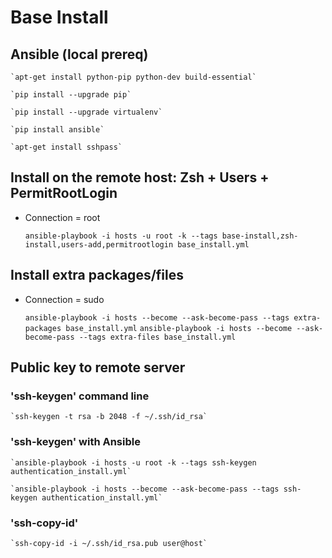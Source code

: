 Base Install
============


Ansible (local prereq)
----------------------

	`apt-get install python-pip python-dev build-essential`

	`pip install --upgrade pip`

	`pip install --upgrade virtualenv`

	`pip install ansible`

	`apt-get install sshpass`


Install on the remote host: Zsh + Users + PermitRootLogin
---------------------------------------------------------
  - Connection = root

	`ansible-playbook -i hosts -u root -k --tags base-install,zsh-install,users-add,permitrootlogin base_install.yml`


Install extra packages/files
----------------------------
  - Connection = sudo

	`ansible-playbook -i hosts --become --ask-become-pass --tags extra-packages base_install.yml`
	`ansible-playbook -i hosts --become --ask-become-pass --tags extra-files base_install.yml`


Public key to remote server
---------------------------

### 'ssh-keygen' command line

	`ssh-keygen -t rsa -b 2048 -f ~/.ssh/id_rsa`


### 'ssh-keygen' with Ansible

	`ansible-playbook -i hosts -u root -k --tags ssh-keygen authentication_install.yml`

	`ansible-playbook -i hosts --become --ask-become-pass --tags ssh-keygen authentication_install.yml`


### 'ssh-copy-id'

	`ssh-copy-id -i ~/.ssh/id_rsa.pub user@host`
